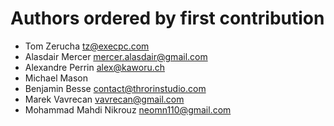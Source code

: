 # Authors ordered by first contribution

* Tom Zerucha <tz@execpc.com>
* Alasdair Mercer <mercer.alasdair@gmail.com>
* Alexandre Perrin <alex@kaworu.ch>
* Michael Mason
* Benjamin Besse <contact@throrinstudio.com>
* Marek Vavrecan <vavrecan@gmail.com>
* Mohammad Mahdi Nikrouz <neomn110@gmail.com>
